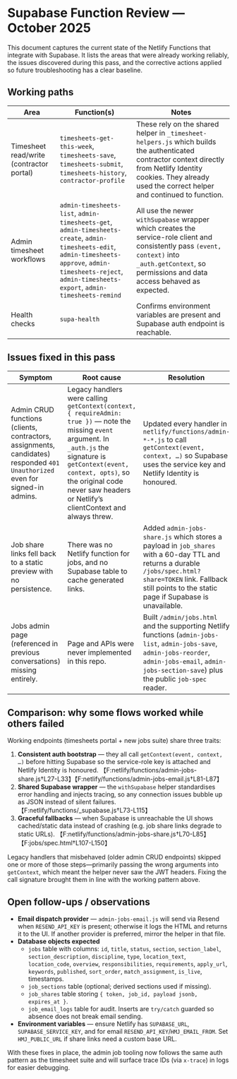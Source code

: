 # Supabase Function Review — October 2025

This document captures the current state of the Netlify Functions that integrate with Supabase. It lists the areas that were already working reliably, the issues discovered during this pass, and the corrective actions applied so future troubleshooting has a clear baseline.

## Working paths

| Area | Function(s) | Notes |
| --- | --- | --- |
| Timesheet read/write (contractor portal) | `timesheets-get-this-week`, `timesheets-save`, `timesheets-submit`, `timesheets-history`, `contractor-profile` | These rely on the shared helper in `_timesheet-helpers.js` which builds the authenticated contractor context directly from Netlify Identity cookies. They already used the correct helper and continued to function. |
| Admin timesheet workflows | `admin-timesheets-list`, `admin-timesheets-get`, `admin-timesheets-create`, `admin-timesheets-edit`, `admin-timesheets-approve`, `admin-timesheets-reject`, `admin-timesheets-export`, `admin-timesheets-remind` | All use the newer `withSupabase` wrapper which creates the service-role client and consistently pass `(event, context)` into `_auth.getContext`, so permissions and data access behaved as expected. |
| Health checks | `supa-health` | Confirms environment variables are present and Supabase auth endpoint is reachable. |

## Issues fixed in this pass

| Symptom | Root cause | Resolution |
| --- | --- | --- |
| Admin CRUD functions (clients, contractors, assignments, candidates) responded `401 Unauthorized` even for signed-in admins. | Legacy handlers were calling `getContext(context, { requireAdmin: true })` — note the missing `event` argument. In `_auth.js` the signature is `getContext(event, context, opts)`, so the original code never saw headers or Netlify’s clientContext and always threw. | Updated every handler in `netlify/functions/admin-*-*.js` to call `getContext(event, context, …)` so Supabase uses the service key and Netlify Identity is honoured. |
| Job share links fell back to a static preview with no persistence. | There was no Netlify function for jobs, and no Supabase table to cache generated links. | Added `admin-jobs-share.js` which stores a payload in `job_shares` with a 60-day TTL and returns a durable `/jobs/spec.html?share=TOKEN` link. Fallback still points to the static page if Supabase is unavailable. |
| Jobs admin page (referenced in previous conversations) missing entirely. | Page and APIs were never implemented in this repo. | Built `/admin/jobs.html` and the supporting Netlify functions (`admin-jobs-list`, `admin-jobs-save`, `admin-jobs-reorder`, `admin-jobs-email`, `admin-jobs-section-save`) plus the public `job-spec` reader. |

## Comparison: why some flows worked while others failed

Working endpoints (timesheets portal + new jobs suite) share three traits:

1. **Consistent auth bootstrap** — they all call `getContext(event, context, …)` before hitting Supabase so the service-role key is attached and Netlify Identity is honoured. 【F:netlify/functions/admin-jobs-share.js†L27-L33】【F:netlify/functions/admin-jobs-email.js†L81-L87】
2. **Shared Supabase wrapper** — the `withSupabase` helper standardises error handling and injects tracing, so any connection issues bubble up as JSON instead of silent failures. 【F:netlify/functions/_supabase.js†L73-L115】
3. **Graceful fallbacks** — when Supabase is unreachable the UI shows cached/static data instead of crashing (e.g. job share links degrade to static URLs). 【F:netlify/functions/admin-jobs-share.js†L70-L85】【F:jobs/spec.html†L107-L150】

Legacy handlers that misbehaved (older admin CRUD endpoints) skipped one or more of those steps—primarily passing the wrong arguments into `getContext`, which meant the helper never saw the JWT headers. Fixing the call signature brought them in line with the working pattern above.

## Open follow-ups / observations

* **Email dispatch provider** — `admin-jobs-email.js` will send via Resend when `RESEND_API_KEY` is present; otherwise it logs the HTML and returns it to the UI. If another provider is preferred, mirror the helper in that file.
* **Database objects expected**
  * `jobs` table with columns: `id`, `title`, `status`, `section`, `section_label`, `section_description`, `discipline`, `type`, `location_text`, `location_code`, `overview`, `responsibilities`, `requirements`, `apply_url`, `keywords`, `published`, `sort_order`, `match_assignment`, `is_live`, timestamps.
  * `job_sections` table (optional; derived sections used if missing).
  * `job_shares` table storing `{ token, job_id, payload jsonb, expires_at }`.
  * `job_email_logs` table for audit. Inserts are `try/catch` guarded so absence does not break email sending.
* **Environment variables** — ensure Netlify has `SUPABASE_URL`, `SUPABASE_SERVICE_KEY`, and for email `RESEND_API_KEY`/`HMJ_EMAIL_FROM`. Set `HMJ_PUBLIC_URL` if share links need a custom base URL.

With these fixes in place, the admin job tooling now follows the same auth pattern as the timesheet suite and will surface trace IDs (via `x-trace`) in logs for easier debugging.
